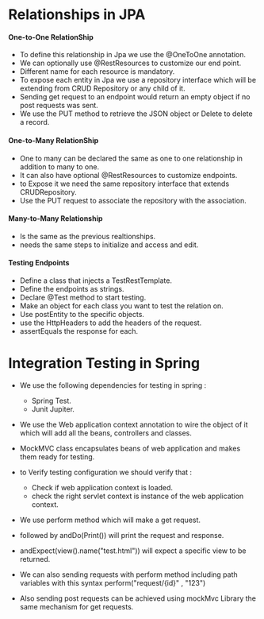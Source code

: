 # Relationships in JPA 
#### One-to-One RelationShip
- To define this relationship in Jpa we use the @OneToOne annotation.
- We can optionally use @RestResources to customize our end point. 
- Different name for each resource is mandatory.
- To expose each entity in Jpa we use a repository interface which will be extending from CRUD Repository or any child of it.
- Sending get request to an endpoint would return an empty object if no post requests was sent.
- We use the PUT method to retrieve the JSON object or Delete to delete a record.


#### One-to-Many RelationShip
- One to many can be declared the same as one to one relationship in addition to many to one.
- It can also have optional @RestResources to customize endpoints.
- to Expose it we need the same repository interface that extends CRUDRepository.
- Use the PUT request to associate the repository with the association.

#### Many-to-Many Relationship
- Is the same as the previous realtionships.
- needs the same steps to initialize and access and edit.

#### Testing Endpoints 
- Define a class that injects a TestRestTemplate.
- Define the endpoints as strings.
- Declare @Test method to start testing.
- Make an object for each class you want to test the relation on.
- Use postEntity to the specific objects.
- use the HttpHeaders to add the headers of the request.
- assertEquals the response for each.

# Integration Testing in Spring
- We use the following dependencies for testing in spring :
    - Spring Test.
    - Junit Jupiter.

- We use the Web application context annotation to wire the object of it which will add all the beans, controllers and classes.

- MockMVC class encapsulates beans of web application and makes them ready for testing.

- to Verify testing configuration we should verify that : 
    - Check if web application context is loaded.
    - check the right servlet context is instance of the web application context.

- We use perform method which will make a get request.
- followed by andDo(Print()) will print the request and response.
- andExpect(view().name("test.html")) will expect a specific view to be returned.
- We can also sending requests with perform method including path variables with this syntax perform("request/{id}" , "123")
- Also sending post requests can be achieved using mockMvc Library the same mechanism for get requests.